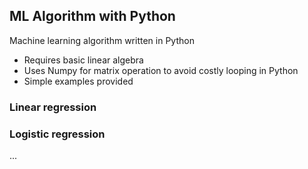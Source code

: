 ## ML Algorithm with Python

Machine learning algorithm written in Python
- Requires basic linear algebra
- Uses Numpy for matrix operation to avoid costly looping in Python
- Simple examples provided

### Linear regression



### Logistic regression




...
